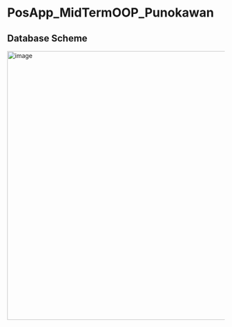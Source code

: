 # PosApp_MidTermOOP_Punokawan

## Database Scheme
<img width="622" alt="image" src="https://github.com/Aftermath00/POSApp_FinalTermOOP/assets/86555486/eb21c829-d96d-41d5-88ff-c96afda3e81c">

